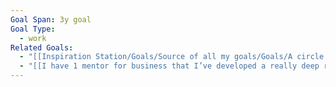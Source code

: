 ```yaml
---
Goal Span: 3y goal
Goal Type:
  - work
Related Goals:
  - "[[Inspiration Station/Goals/Source of all my goals/Goals/A circle of 8 mentors that I once considered idols\\|A circle of 8 mentors that I once considered idols]]"
  - "[[I have 1 mentor for business that I’ve developed a really deep relationship with]]"
---
```

